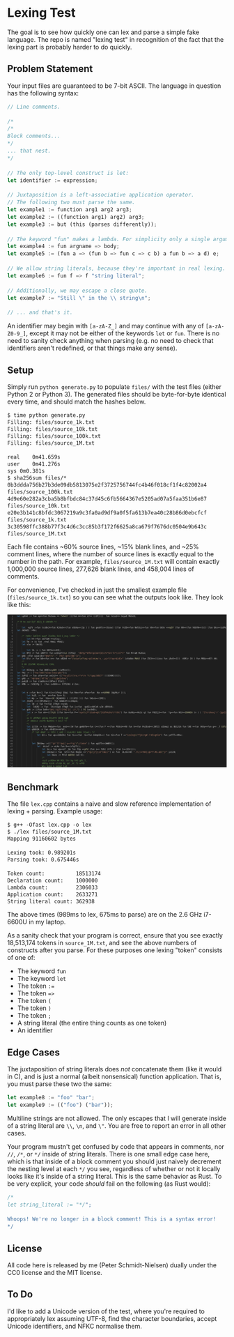 Lexing Test
===========

The goal is to see how quickly one can lex and parse a simple fake language.
The repo is named "lexing test" in recognition of the fact that the lexing part is probably harder to do quickly.

Problem Statement
-----------------

Your input files are guaranteed to be 7-bit ASCII.
The language in question has the following syntax:
```rust
// Line comments.

/*
/*
Block comments...
*/
... that nest.
*/

// The only top-level construct is let:
let identifier := expression;

// Juxtaposition is a left-associative application operator.
// The following two must parse the same.
let example1 := function arg1 arg2 arg3;
let example2 := ((function arg1) arg2) arg3;
let example3 := but (this (parses differently));

// The keyword "fun" makes a lambda. For simplicity only a single argument is allowed.
let example4 := fun argname => body;
let example5 := (fun a => (fun b => fun c => c b) a fun b => a d) e;

// We allow string literals, because they're important in real lexing.
let example6 := fun f => f "string literal";

// Additionally, we may escape a close quote.
let example7 := "Still \" in the \\ string\n";

// ... and that's it.
```

An identifier may begin with `[a-zA-Z_]` and may continue with any of `[a-zA-Z0-9_]`, except it may not be either of the keywords `let` or `fun`.
There is no need to sanity check anything when parsing (e.g. no need to check that identifiers aren't redefined, or that things make any sense).

Setup
-----

Simply run `python generate.py` to populate `files/` with the test files (either Python 2 or Python 3).
The generated files should be byte-for-byte identical every time, and should match the hashes below.

```
$ time python generate.py
Filling: files/source_1k.txt
Filling: files/source_10k.txt
Filling: files/source_100k.txt
Filling: files/source_1M.txt

real	0m41.659s
user	0m41.276s
sys	0m0.381s
$ sha256sum files/*
0b3ddda756b27b3de09db5813075e2f3725756744fc4b46f018cf1f4c82002a4  files/source_100k.txt
4d9e60e282a3cba5b8bfbdc84c37d45c6fb5664367e5205ad07a5faa351b6e87  files/source_10k.txt
e20e3b141c8bfdc3067219a9c3fa0ad9df9a0f5fa613b7ea40c28b86d0ebcfcf  files/source_1k.txt
3c30598ffc388b77f3c4d6c3cc85b3f172f6625a8ca679f7676dc0504e9b643c  files/source_1M.txt
```

Each file contains ~60% source lines, ~15% blank lines, and ~25% comment lines, where the number of source lines is exactly equal to the number in the path.
For example, `files/source_1M.txt` will contain exactly 1,000,000 source lines, 277,626 blank lines, and 458,004 lines of comments.

For convenience, I've checked in just the smallest example file (`files/source_1k.txt`) so you can see what the outputs look like.
They look like this:

<div align="center">
<img src="/static/screenshot.png"></img>
</div>

Benchmark
---------

The file `lex.cpp` contains a naive and slow reference implementation of lexing + parsing.
Example usage:
```
$ g++ -Ofast lex.cpp -o lex
$ ./lex files/source_1M.txt
Mapping 91160602 bytes

Lexing took: 0.989201s
Parsing took: 0.675446s

Token count:          18513174
Declaration count:    1000000
Lambda count:         2306033
Application count:    2633271
String literal count: 362938
```
The above times (989ms to lex, 675ms to parse) are on the 2.6 GHz i7-6600U in my laptop.

As a sanity check that your program is correct, ensure that you see exactly 18,513,174 tokens in `source_1M.txt`, and see the above numbers of constructs after you parse.
For these purposes one lexing "token" consists of one of:
* The keyword `fun`
* The keyword `let`
* The token `:=`
* The token `=>`
* The token `(`
* The token `)`
* The token `;`
* A string literal (the entire thing counts as one token)
* An identifier

Edge Cases
----------

The juxtaposition of string literals does *not* concatenate them (like it would in C), and is just a normal (albeit nonsensical) function application.
That is, you must parse these two the same:
```rust
let example8 := "foo" "bar";
let example9 := (("foo") ("bar"));
```

Multiline strings are not allowed.
The only escapes that I will generate inside of a string literal are `\\`, `\n`, and `\"`.
You are free to report an error in all other cases.

Your program mustn't get confused by code that appears in comments, nor `//`, `/*`, or `*/` inside of string literals.
There is one small edge case here, which is that inside of a block comment you should just naively decrement the nesting level at each `*/` you see, regardless of whether or not it locally looks like it's inside of a string literal.
This is the same behavior as Rust.
To be very explicit, your code *should* fail on the following (as Rust would):
```rust
/*
let string_literal := "*/";

Whoops! We're no longer in a block comment! This is a syntax error!
*/
```

License
-------

All code here is released by me (Peter Schmidt-Nielsen) dually under the CC0 license and the MIT license.

To Do
-----

I'd like to add a Unicode version of the test, where you're required to appropriately lex assuming UTF-8, find the character boundaries, accept Unicode identifiers, and NFKC normalise them.

